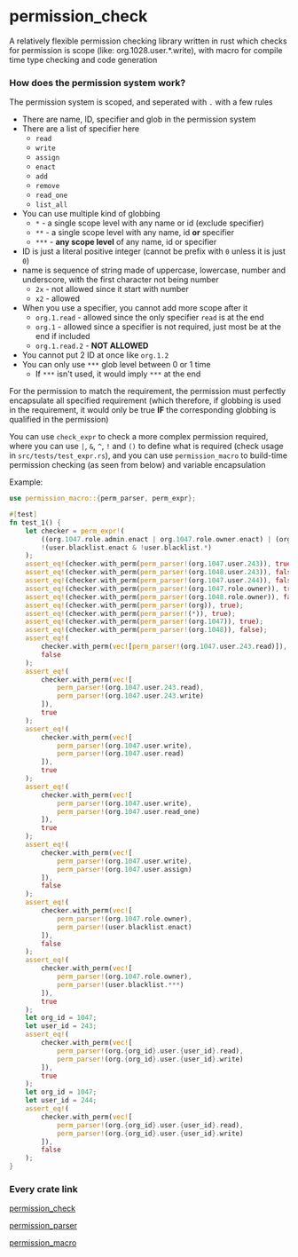 # permission_check
A relatively flexible permission checking library written in rust which checks for permission is scope (like: org.1028.user.*.write), with macro for compile time type checking and code generation

### How does the permission system work?
The permission system is scoped, and seperated with `.` with a few rules
- There are name, ID, specifier and glob in the permission system
- There are a list of specifier here
    - `read`
    - `write`
    - `assign`
    - `enact`
    - `add`
    - `remove`
    - `read_one`
    - `list_all`
- You can use multiple kind of globbing
    - `*` - a single scope level with any name or id (exclude specifier)
    - `**` - a single scope level with any name, id **or** specifier
    - `***` - **any scope level** of any name, id or specifier
- ID is just a literal positive integer (cannot be prefix with `0` unless it is just `0`)
- name is sequence of string made of uppercase, lowercase, number and underscore, with the first character not being number
    - `2x` - not allowed since it start with number
    - `x2` - allowed
- When you use a specifier, you cannot add more scope after it
    - `org.1.read` - allowed since the only specifier `read` is at the end
    - `org.1` - allowed since a specifier is not required, just most be at the end if included
    - `org.1.read.2` - **NOT ALLOWED**
- You cannot put 2 ID at once like `org.1.2`
- You can only use `***` glob level between 0 or 1 time
    - If `***` isn't used, it would imply `***` at the end

For the permission to match the requirement, the permission must perfectly encapsulate all specified requirement (which therefore, if globbing is used in the requirement, it would only be true **IF** the corresponding globbing is qualified in the permission)

You can use `check_expr` to check a more complex permission required, where you can use `|`, `&`, `^`, `!` and `()` to define what is required (check usage in `src/tests/test_expr.rs`), and you can use `permission_macro` to build-time permission checking (as seen from below) and variable encapsulation

Example:
```rs
use permission_macro::{perm_parser, perm_expr};

#[test]
fn test_1() {
    let checker = perm_expr!(
        ((org.1047.role.admin.enact | org.1047.role.owner.enact) | (org.1047.user.write && (org.1047.user.read | org.1047.user.read_one)) | (org.1047.user.243.read && org.1047.user.243.write)) &
        !(user.blacklist.enact & !user.blacklist.*)
    );
    assert_eq!(checker.with_perm(perm_parser!(org.1047.user.243)), true);
    assert_eq!(checker.with_perm(perm_parser!(org.1048.user.243)), false);
    assert_eq!(checker.with_perm(perm_parser!(org.1047.user.244)), false);
    assert_eq!(checker.with_perm(perm_parser!(org.1047.role.owner)), true);
    assert_eq!(checker.with_perm(perm_parser!(org.1048.role.owner)), false);
    assert_eq!(checker.with_perm(perm_parser!(org)), true);
    assert_eq!(checker.with_perm(perm_parser!(*)), true);
    assert_eq!(checker.with_perm(perm_parser!(org.1047)), true);
    assert_eq!(checker.with_perm(perm_parser!(org.1048)), false);
    assert_eq!(
        checker.with_perm(vec![perm_parser!(org.1047.user.243.read)]),
        false
    );
    assert_eq!(
        checker.with_perm(vec![
            perm_parser!(org.1047.user.243.read),
            perm_parser!(org.1047.user.243.write)
        ]),
        true
    );
    assert_eq!(
        checker.with_perm(vec![
            perm_parser!(org.1047.user.write),
            perm_parser!(org.1047.user.read)
        ]),
        true
    );
    assert_eq!(
        checker.with_perm(vec![
            perm_parser!(org.1047.user.write),
            perm_parser!(org.1047.user.read_one)
        ]),
        true
    );
    assert_eq!(
        checker.with_perm(vec![
            perm_parser!(org.1047.user.write),
            perm_parser!(org.1047.user.assign)
        ]),
        false
    );
    assert_eq!(
        checker.with_perm(vec![
            perm_parser!(org.1047.role.owner),
            perm_parser!(user.blacklist.enact)
        ]),
        false
    );
    assert_eq!(
        checker.with_perm(vec![
            perm_parser!(org.1047.role.owner),
            perm_parser!(user.blacklist.***)
        ]),
        true
    );
    let org_id = 1047;
    let user_id = 243;
    assert_eq!(
        checker.with_perm(vec![
            perm_parser!(org.{org_id}.user.{user_id}.read),
            perm_parser!(org.{org_id}.user.{user_id}.write)
        ]),
        true
    );
    let org_id = 1047;
    let user_id = 244;
    assert_eq!(
        checker.with_perm(vec![
            perm_parser!(org.{org_id}.user.{user_id}.read),
            perm_parser!(org.{org_id}.user.{user_id}.write)
        ]),
        false
    );
}
```


### Every crate link
[permission_check](https://crates.io/crates/permission_check)

[permission_parser](https://crates.io/crates/permission_parser)

[permission_macro](https://crates.io/crates/permission_macro)
